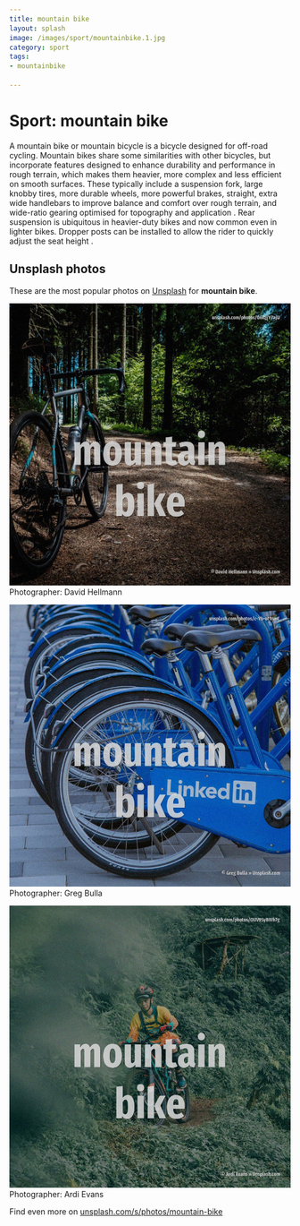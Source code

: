 ```yaml
---
title: mountain bike
layout: splash
image: /images/sport/mountainbike.1.jpg
category: sport
tags:
- mountainbike

---
```

# Sport: mountain bike

A mountain bike  or mountain bicycle is a bicycle designed for off-road cycling.
Mountain bikes share some similarities with other bicycles, but incorporate features designed to 
enhance durability and performance in rough terrain, which makes them heavier, more complex and 
less efficient on smooth surfaces.
These typically include a suspension fork, large knobby tires, more durable wheels, more powerful 
brakes, straight, extra wide handlebars to improve balance and comfort over rough terrain, and 
wide-ratio gearing optimised for topography and application .
Rear suspension is ubiquitous in heavier-duty bikes and now common even in lighter bikes.
Dropper posts can be installed to allow the rider to quickly adjust the seat height .

 
## Unsplash photos
These are the most popular photos on [Unsplash](https://unsplash.com) for **mountain bike**.
 
![mountain bike](/images/sport/mountainbike.1.jpg)
Photographer:  David Hellmann
 
![mountain bike](/images/sport/mountainbike.2.jpg)
Photographer:  Greg Bulla
 
![mountain bike](/images/sport/mountainbike.3.jpg)
Photographer:  Ardi Evans
 
Find even more on [unsplash.com/s/photos/mountain-bike](https://unsplash.com/s/photos/mountain-bike)
 
